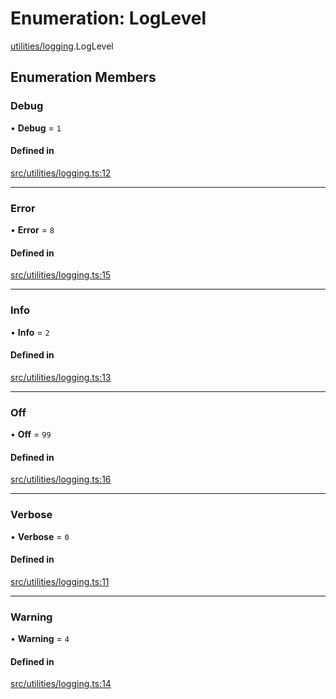 # Enumeration: LogLevel

[utilities/logging](../modules/utilities_logging.md).LogLevel

## Enumeration Members

### Debug

• **Debug** = ``1``

#### Defined in

[src/utilities/logging.ts:12](https://github.com/FrankerFaceZ/FrankerFaceZ/blob/master/src/utilities/logging.ts#L12)

___

### Error

• **Error** = ``8``

#### Defined in

[src/utilities/logging.ts:15](https://github.com/FrankerFaceZ/FrankerFaceZ/blob/master/src/utilities/logging.ts#L15)

___

### Info

• **Info** = ``2``

#### Defined in

[src/utilities/logging.ts:13](https://github.com/FrankerFaceZ/FrankerFaceZ/blob/master/src/utilities/logging.ts#L13)

___

### Off

• **Off** = ``99``

#### Defined in

[src/utilities/logging.ts:16](https://github.com/FrankerFaceZ/FrankerFaceZ/blob/master/src/utilities/logging.ts#L16)

___

### Verbose

• **Verbose** = ``0``

#### Defined in

[src/utilities/logging.ts:11](https://github.com/FrankerFaceZ/FrankerFaceZ/blob/master/src/utilities/logging.ts#L11)

___

### Warning

• **Warning** = ``4``

#### Defined in

[src/utilities/logging.ts:14](https://github.com/FrankerFaceZ/FrankerFaceZ/blob/master/src/utilities/logging.ts#L14)
